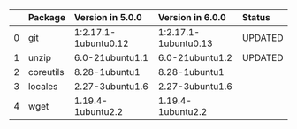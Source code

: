 <!-- markdown-link-check-disable -->

|    | Package   | Version in 5.0.0     | Version in 6.0.0     | Status   |
|---:|:----------|:---------------------|:---------------------|:---------|
|  0 | git       | 1:2.17.1-1ubuntu0.12 | 1:2.17.1-1ubuntu0.13 | UPDATED  |
|  1 | unzip     | 6.0-21ubuntu1.1      | 6.0-21ubuntu1.2      | UPDATED  |
|  2 | coreutils | 8.28-1ubuntu1        | 8.28-1ubuntu1        |          |
|  3 | locales   | 2.27-3ubuntu1.6      | 2.27-3ubuntu1.6      |          |
|  4 | wget      | 1.19.4-1ubuntu2.2    | 1.19.4-1ubuntu2.2    |          |